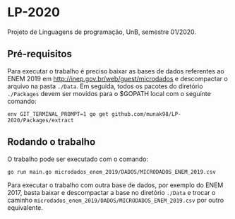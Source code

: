 # LP-2020

Projeto de Linguagens de programação, UnB, semestre 01/2020.

## Pré-requisitos

Para executar o trabalho é preciso baixar as bases de dados referentes ao ENEM 2019 em http://inep.gov.br/web/guest/microdados e descompactar o arquivo na pasta `./Data`.
Em seguida, todos os pacotes do diretório `./Packages` devem ser movidos para o $GOPATH local com o seguinte comando:

```
env GIT_TERMINAL_PROMPT=1 go get github.com/munak98/LP-2020/Packages/extract
```

## Rodando o trabalho

O trabalho pode ser executado com o comando:

```
go run main.go microdados_enem_2019/DADOS/MICRODADOS_ENEM_2019.csv
```

Para executar o trabalho com outra base de dados, por exemplo do ENEM 2017, basta baixar e descompactar a base no diretório `./Data` e trocar o caminho `microdados_enem_2019/DADOS/MICRODADOS_ENEM_2019.csv` por outro equivalente. 

